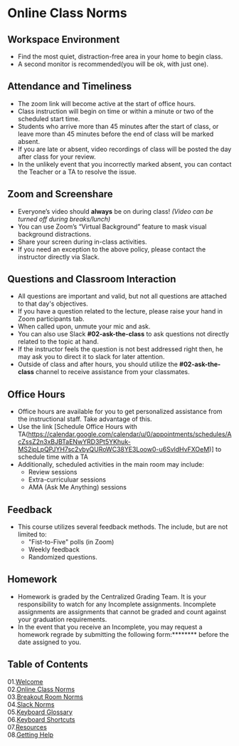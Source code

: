 # Online Class Norms

## Workspace Environment
* Find the most quiet, distraction-free area in your home to begin class.
* A second monitor is recommended(you will be ok, with just one). 

## Attendance and Timeliness
* The zoom link will become active at the start of office hours.
* Class instruction will begin on time or within a minute or two of the scheduled start time. 
* Students who arrive more than 45 minutes after the start of class, or leave more than 45 minutes before the end of class will be marked absent. 
* If you are late or absent, video recordings of class will be posted the day after class for your review.
* In the unlikely event that you incorrectly marked absent, you can contact the Teacher or a TA to resolve the issue.
  
## Zoom and Screenshare
* Everyone’s video should **always** be on during class! *(Video can be turned off during breaks/lunch)*
* You can use Zoom’s “Virtual Background” feature to mask visual background distractions.
* Share your screen during in-class activities.
* If you need an exception to the above policy, please contact the instructor directly via Slack.

## Questions and Classroom Interaction
* All questions are important and valid, but not all questions are attached to that day's objectives. 
* If you have a question related to the lecture, please raise your hand in Zoom participants tab. 
* When called upon, unmute your mic and ask. 
* You can also use Slack **#02-ask-the-class** to ask questions not directly related to the topic at hand.
* If the instructor feels the question is not best addressed right then, he may ask you to direct it to slack for later attention. 
* Outside of class and after hours, you should utilize the **#02-ask-the-class**  channel to receive assistance from your classmates. 

## Office Hours
* Office hours are available for you to get personalized assistance from the instructional staff. Take advantage of this. 
* Use the link [Schedule Office Hours with TA(https://calendar.google.com/calendar/u/0/appointments/schedules/AcZssZ2n3xBJBTaENwYRD3Pt5YKhuk-MS2ipLpQPJYH7sc2vbyQURoWC38YE3Loow0-u6SvldHvFXOeM)] to schedule time with a TA
* Additionally, scheduled activities in the main room may include: 
    * Review sessions
    * Extra-curriculuar sessions
    * AMA (Ask Me Anything) sessions

## Feedback
* This course utilizes several feedback methods. The include, but are not limited to: 
    * "Fist-to-Five" polls (in Zoom)
    * Weekly feedback
    * Randomized questions.

## Homework
* Homework is graded by the Centralized Grading Team. It is your responsibility to watch for any Incomplete assignments. Incomplete assignments are assignments that cannot be graded and count against your graduation requirements. 
* In the event that you receive an Incomplete, you may request a homework regrade by submitting the following form:******** before the date assigned to you.

## Table of Contents

01.[Welcome](01-Welcome.md)<br>
02.[Online Class Norms](02-Online-Class-Norms.md)<br>
03.[Breakout Room Norms](03-Breakout-Room-Norms.md)<br>
04.[Slack Norms](04-Slack-Norms.md)<br>
05.[Keyboard Glossary](05-Keyboard-Glossary.md)<br>
06.[Keyboard Shortcuts](06-Keyboard-Shortcuts.md)<br>
07.[Resources](07-Resources.md)<br>
08.[Getting Help](08-Getting-Help.md)<br>
